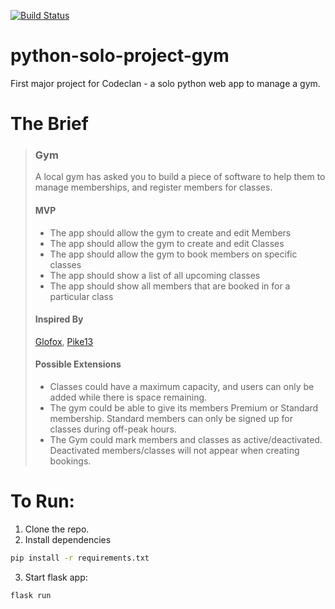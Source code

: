 [![Build Status](https://travis-ci.com/nealeb4zod/python-solo-project-gym.svg?branch=main)](https://travis-ci.com/nealeb4zod/python-solo-project-gym)

# python-solo-project-gym
First major project for Codeclan - a solo python web app to manage a gym.

# The Brief

>### Gym
>
>A local gym has asked you to build a piece of software to help them to manage memberships, and register members for classes.
>
>#### MVP
>
>- The app should allow the gym to create and edit Members
>- The app should allow the gym to create and edit Classes
>- The app should allow the gym to book members on specific classes
>- The app should show a list of all upcoming classes
>- The app should show all members that are booked in for a particular class
>
>#### Inspired By
>
>[Glofox](https://www.glofox.com/club-solution/), [Pike13](https://www.pike13.com/pike13-scheduling-software-demo)
>
>#### Possible Extensions
>
>- Classes could have a maximum capacity, and users can only be added while there is space remaining.
>- The gym could be able to give its members Premium or Standard membership. Standard members can only be signed up for classes during off-peak hours.
>- The Gym could mark members and classes as active/deactivated. Deactivated members/classes will not appear when creating bookings.

# To Run:

1. Clone the repo.
2. Install dependencies
```bash
pip install -r requirements.txt
```
3. Start flask app:
```
flask run
```
